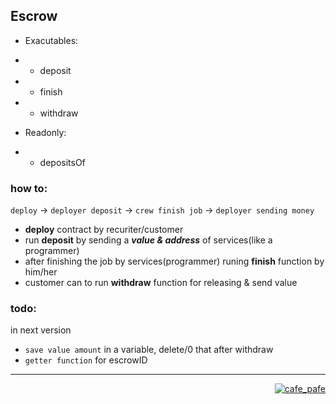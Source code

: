 ## Escrow

- Exacutables:
- - deposit
- - finish
- - withdraw


- Readonly:
- - depositsOf

### how to:

`deploy` -> `deployer deposit` -> `crew finish job` -> `deployer sending money`

- **deploy** contract by recuriter/customer
- run **deposit** by sending a ***value & address*** of services(like a programmer)
- after finishing the job by services(programmer) runing **finish** function by him/her
- customer can to run **withdraw** function for releasing & send value

### todo:
in next version
- ``save value amount`` in a variable, delete/0 that after withdraw
- ``getter function`` for escrowID

---
<p align="right">
  <a href="https://github.com/mosi-sol" target="blank">
  <img src="https://img.shields.io/badge/Escrow-Contract-blue?style=flat" alt="cafe_pafe" /></a>  
</p>
